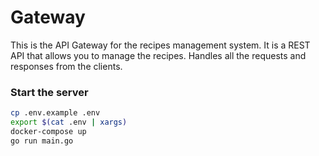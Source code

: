 # Gateway

This is the API Gateway for the recipes management system. It is a REST API that allows you to manage the recipes. Handles all the requests and responses from the clients.


### Start the server

```bash
cp .env.example .env
export $(cat .env | xargs)
docker-compose up
go run main.go
```
